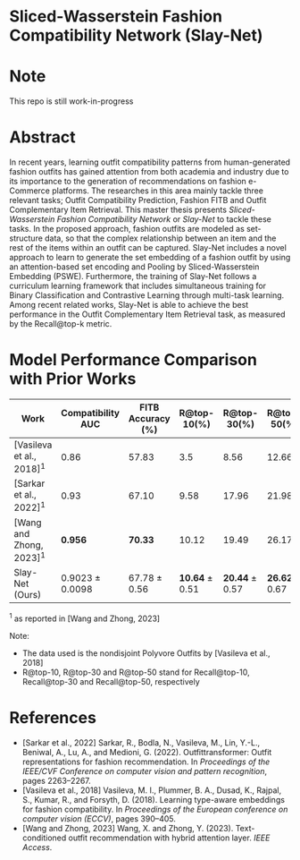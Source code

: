 # Sliced-Wasserstein Fashion Compatibility Network (Slay-Net) 

# Note
This repo is still work-in-progress


# Abstract
In recent years, learning outfit compatibility patterns from human-generated fashion outfits has gained attention from 
both academia and industry due to its importance to the generation of recommendations on fashion e-Commerce platforms. 
The researches in this area mainly tackle three relevant tasks; Outfit Compatibility Prediction, Fashion FITB 
and Outfit Complementary Item Retrieval. 
This master thesis presents *Sliced-Wasserstein Fashion Compatibility Network* or *Slay-Net* to tackle these tasks. 
In the proposed approach, fashion outfits are modeled as set-structure data, so that the complex relationship 
between an item and the rest of the items within an outfit can be captured. Slay-Net includes a novel approach 
to learn to generate the set embedding of a fashion outfit by using an attention-based set encoding and 
Pooling by Sliced-Wasserstein Embedding (PSWE). Furthermore, the training of Slay-Net follows 
a curriculum learning framework that includes simultaneous training for Binary Classification and 
Contrastive Learning through multi-task learning. Among recent related works, Slay-Net is able to achieve 
the best performance in the Outfit Complementary Item Retrieval task, as measured by the Recall@top-k metric.


# Model Performance Comparison with Prior Works

| Work                                | Compatibility AUC | FITB Accuracy (%) | R@top-10(%)       | R@top-30(%)       | R@top-50(%)       |
|-------------------------------------|-------------------|-------------------|-------------------|-------------------|-------------------|
| [Vasileva et al., 2018]<sup>1</sup> | 0.86              | 57.83             | 3.5               | 8.56              | 12.66             |
| [Sarkar et al., 2022]<sup>1</sup> | 0.93              | 67.10             | 9.58              | 17.96             | 21.98             |
| [Wang and Zhong, 2023]<sup>1</sup> | **0.956**         | **70.33**         | 10.12             | 19.49             | 26.17             |
| Slay-Net (Ours) | 0.9023 &#177;  0.0098 | 67.78 &#177;  0.56 | **10.64** &#177; 0.51 | **20.44** &#177; 0.57 | **26.62** &#177;  0.67 |
<sup>1</sup> as reported in [Wang and Zhong, 2023]

Note:
- The data used is the nondisjoint Polyvore Outfits by [Vasileva et al., 2018]
- R@top-10, R@top-30 and R@top-50 stand for Recall@top-10, Recall@top-30 and Recall@top-50, respectively

# References 
* [Sarkar et al., 2022] Sarkar, R., Bodla, N., Vasileva, M., Lin, Y.-L., Beniwal, A., Lu, A., and Medioni, G. (2022). Outfittransformer: Outfit representations for fashion recommendation. In *Proceedings of the IEEE/CVF Conference on computer vision and pattern recognition*, pages 2263–2267.
* [Vasileva et al., 2018] Vasileva, M. I., Plummer, B. A., Dusad, K., Rajpal, S., Kumar, R., and Forsyth, D. (2018). Learning type-aware embeddings for fashion compatibility. In *Proceedings of the European conference on computer vision (ECCV)*, pages 390–405.
* [Wang and Zhong, 2023] Wang, X. and Zhong, Y. (2023). Text-conditioned outfit recommendation with hybrid attention layer. *IEEE Access*.
